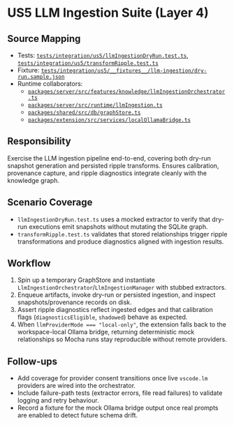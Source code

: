 # US5 LLM Ingestion Suite (Layer 4)

## Source Mapping
- Tests: [`tests/integration/us5/llmIngestionDryRun.test.ts`](../../../../tests/integration/us5/llmIngestionDryRun.test.ts), [`tests/integration/us5/transformRipple.test.ts`](../../../../tests/integration/us5/transformRipple.test.ts)
- Fixture: [`tests/integration/us5/__fixtures__/llm-ingestion/dry-run.sample.json`](../../../../tests/integration/us5/__fixtures__/llm-ingestion/dry-run.sample.json)
- Runtime collaborators:
	- [`packages/server/src/features/knowledge/llmIngestionOrchestrator.ts`](../../../../packages/server/src/features/knowledge/llmIngestionOrchestrator.ts)
	- [`packages/server/src/runtime/llmIngestion.ts`](../../../../packages/server/src/runtime/llmIngestion.ts)
	- [`packages/shared/src/db/graphStore.ts`](../../../../packages/shared/src/db/graphStore.ts)
	- [`packages/extension/src/services/localOllamaBridge.ts`](../../../../packages/extension/src/services/localOllamaBridge.ts)

## Responsibility
Exercise the LLM ingestion pipeline end-to-end, covering both dry-run snapshot generation and persisted ripple transforms. Ensures calibration, provenance capture, and ripple diagnostics integrate cleanly with the knowledge graph.

## Scenario Coverage
- `llmIngestionDryRun.test.ts` uses a mocked extractor to verify that dry-run executions emit snapshots without mutating the SQLite graph.
- `transformRipple.test.ts` validates that stored relationships trigger ripple transformations and produce diagnostics aligned with ingestion results.

## Workflow
1. Spin up a temporary GraphStore and instantiate `LlmIngestionOrchestrator`/`LlmIngestionManager` with stubbed extractors.
2. Enqueue artifacts, invoke dry-run or persisted ingestion, and inspect snapshots/provenance records on disk.
3. Assert ripple diagnostics reflect ingested edges and that calibration flags (`diagnosticsEligible`, `shadowed`) behave as expected.
4. When `llmProviderMode === "local-only"`, the extension falls back to the workspace-local Ollama bridge, returning deterministic mock relationships so Mocha runs stay reproducible without remote providers.

## Follow-ups
- Add coverage for provider consent transitions once live `vscode.lm` providers are wired into the orchestrator.
- Include failure-path tests (extractor errors, file read failures) to validate logging and retry behaviour.
- Record a fixture for the mock Ollama bridge output once real prompts are enabled to detect future schema drift.
